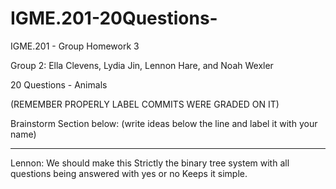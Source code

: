 # IGME.201-20Questions-
IGME.201 - Group Homework 3 

Group 2: Ella Clevens, Lydia Jin, Lennon Hare, and Noah Wexler

20 Questions - Animals

(REMEMBER PROPERLY LABEL COMMITS WERE GRADED ON IT)


Brainstorm Section below:  (write ideas below the line and label it with your name)
____________________________________________________________


Lennon: We should make this Strictly the binary tree system with all questions being answered with yes or no Keeps it simple.
